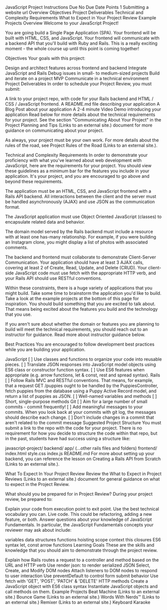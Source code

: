 JavaScript Project Instructions
Due No Due Date Points 1 Submitting a website url
Overview
Objectives
Project Deliverables
Technical and Complexity Requirements
What to Expect in Your Project Review
Example Projects
Overview
Welcome to your JavaScript Project!

You are going build a Single Page Application (SPA). Your frontend will be built with HTML, CSS, and JavaScript. Your frontend will communicate with a backend API that you'll build with Ruby and Rails. This is a really exciting moment - the whole course up until this point is coming together!

Objectives
Your goals with this project:

Design and architect features across frontend and backend
Integrate JavaScript and Rails
Debug issues in small- to medium-sized projects
Build and iterate on a project MVP
Communicate in a technical environment
Project Deliverables
In order to schedule your Project Review, you must submit:

A link to your project repo, with code for your Rails backend and HTML / CSS / JavaScript frontend.
A README.md file describing your application
A Blog Post about your application
A 2-4 minute Video Demo introducing your application
Read below for more details about the technical requirements for your project. See the section "Communicating About Your Project" in the Project Planning and Tips (Links to an external site.) document for more guidance on communicating about your project.

As always, your project must be your own work. For more details about the rules of the road, see Project Rules of the Road (Links to an external site.).

Technical and Complexity Requirements
In order to demonstrate your proficiency with what you've learned about web development with JavaScript, here are the requirements for your project. You should view these guidelines as a minimum bar for the features you include in your application. It's your project, and you are encouraged to go above and beyond these requirements.

The application must be an HTML, CSS, and JavaScript frontend with a Rails API backend. All interactions between the client and the server must be handled asynchronously (AJAX) and use JSON as the communication format.

The JavaScript application must use Object Oriented JavaScript (classes) to encapsulate related data and behavior.

The domain model served by the Rails backend must include a resource with at least one has-many relationship. For example, if you were building an Instagram clone, you might display a list of photos with associated comments.

The backend and frontend must collaborate to demonstrate Client-Server Communication. Your application should have at least 3 AJAX calls, covering at least 2 of Create, Read, Update, and Delete (CRUD). Your client-side JavaScript code must use fetch with the appropriate HTTP verb, and your Rails API should use RESTful conventions.

Within these constraints, there is a huge variety of applications that you might build. Take some time to brainstorm the application you'd like to build. Take a look at the example projects at the bottom of this page for inspiration. You should build something that you are excited to talk about. That means being excited about the features you build and the technology that you use.

If you aren't sure about whether the domain or features you are planning to build will meet the technical requirements, you should reach out to an instructor for guidance. Read more about instructor guidance below.

Best Practices
You are encouraged to follow development best practices while you are building your application.

JavaScript
[ ] Use classes and functions to organize your code into reusable pieces.
[ ] Translate JSON responses into JavaScript model objects using ES6 class or constructor function syntax.
[ ] Use ES6 features when appropriate (e.g. arrow functions, let & const, rest and spread syntax).
Rails
[ ] Follow Rails MVC and RESTful conventions. That means, for example, that a request GET /puppies ought to be handled by the PuppiesController, fetch puppies from the database using a Puppy Active Record model, and return a list of puppies as JSON.
[ ] Well-named variables and methods
[ ] Short, single-purpose methods
Git
[ ] Aim for a large number of small commits - commit frequently!
[ ] Add meaningful messages to your commits. When you look back at your commits with git log, the messages should describe each change.
[ ] Don't include changes in a commit that aren't related to the commit message
Suggested Project Structure
You must submit a link to the repo with the code for your project. There is no requirement for how you decide to structure the code within that repo, but in the past, students have had success using a structure like:

javascript-project/
  backend/
    app/
    (...other rails files and folders)
  frontend/
    index.html
    style.css
    index.js
  README.md
For more about setting up your backend, you can reference the lesson on Creating a Rails API from Scratch (Links to an external site.).

What To Expect In Your Project Review
Review the What to Expect in Project Reviews (Links to an external site.) document for general guidance on what to expect in the Project Review.

What should you be prepared for in Project Review?
During your project review, be prepared to:

Explain your code from execution point to exit point. Use the best technical vocabulary you can.
Live code. This could be refactoring, adding a new feature, or both.
Answer questions about your knowledge of JavaScript Fundamentals.
In particular, the JavaScript Fundamentals concepts your reviewer may ask about include:

variables
data structures
functions
hoisting
scope
context
this
closures
ES6 syntax
let, const
arrow functions
Learning Goals
These are the skills and knowledge that you should aim to demonstrate through the project review.

Explain how Rails routes a request to a controller and method based on the URL and HTTP verb
Use render json: to render serialized JSON
Select, Create, and Modify DOM nodes
Attach listeners to DOM nodes to respond to user interaction
Use preventDefault to control form submit behavior
Use fetch with 'GET', 'POST', 'PATCH' & 'DELETE' HTTP methods
Create a JavaScript object with ES6 class syntax
Instantiate JavaScript objects and call methods on them.
Example Projects
Beat Machine (Links to an external site.)
Bounce Game (Links to an external site.)
Words With Nerds™ (Links to an external site.)
Remixer (Links to an external site.)
Keyboard Karaoke